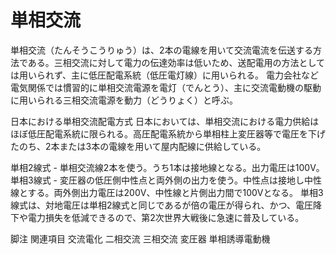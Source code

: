# 単相交流

単相交流（たんそうこうりゅう）は、2本の電線を用いて交流電流を伝送する方法である。三相交流に対して電力の伝達効率は低いため、送配電用の方法としては用いられず、主に低圧配電系統（低圧電灯線）に用いられる。
電力会社など電気関係では慣習的に単相交流電源を電灯（でんとう）、主に交流電動機の駆動に用いられる三相交流電源を動力（どうりょく）と呼ぶ。

日本における単相交流配電方式
日本においては、単相交流における電力供給はほぼ低圧配電系統に限られる。高圧配電系統から単相柱上変圧器等で電圧を下げたのち、2本または3本の電線を用いて屋内配線に供給している。

単相2線式 - 単相交流線2本を使う。うち1本は接地線となる。出力電圧は100V。
単相3線式 - 変圧器の低圧側中性点と両外側の出力を使う。中性点は接地し中性線とする。両外側出力電圧は200V、中性線と片側出力間で100Vとなる。
単相3線式は、対地電圧は単相2線式と同じであるが倍の電圧が得られ、かつ、電圧降下や電力損失を低減できるので、第2次世界大戦後に急速に普及している。

脚注
関連項目
交流電化
二相交流
三相交流
変圧器
単相誘導電動機